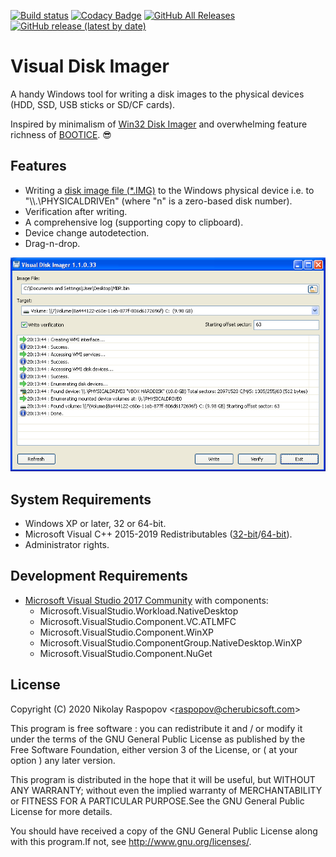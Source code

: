 [![Build status](https://ci.appveyor.com/api/projects/status/wdo1lp9i82c2d552?svg=true)](https://ci.appveyor.com/project/raspopov/visualdiskimager)
[![Codacy Badge](https://app.codacy.com/project/badge/Grade/0d8a5451f6774b568698a26a4691d15b)](https://www.codacy.com/manual/raspopov/VisualDiskImager?utm_source=github.com&amp;utm_medium=referral&amp;utm_content=raspopov/VisualDiskImager&amp;utm_campaign=Badge_Grade)
[![GitHub All Releases](https://img.shields.io/github/downloads/raspopov/VisualDiskImager/total)](https://github.com/raspopov/VisualDiskImager/releases)
[![GitHub release (latest by date)](https://img.shields.io/github/v/release/raspopov/VisualDiskImager)](https://github.com/raspopov/VisualDiskImager/releases)

# Visual Disk Imager

A handy Windows tool for writing a disk images to the physical devices (HDD, SSD, USB sticks or SD/CF cards).

Inspired by minimalism of [Win32 Disk Imager](https://sourceforge.net/projects/win32diskimager/) and
overwhelming feature richness of [BOOTICE](https://www.google.com/search?q=bootice). :sunglasses:

## Features

 - Writing a [disk image file (*.IMG)](https://en.wikipedia.org/wiki/IMG_(file_format)) to the Windows physical device i.e. to "\\\\.\\PHYSICALDRIVEn" (where "n" is a zero-based disk number). 
 - Verification after writing.
 - A comprehensive log (supporting copy to clipboard).
 - Device change autodetection.
 - Drag-n-drop.

![Visual Disk Imager](https://raw.githubusercontent.com/raspopov/VisualDiskImager/master/VisualDiskImager.png)

## System Requirements

 - Windows XP or later, 32 or 64-bit.
 - Microsoft Visual C++ 2015-2019 Redistributables ([32-bit](https://aka.ms/vs/15/release/VC_redist.x86.exe)/[64-bit](https://aka.ms/vs/15/release/VC_redist.x64.exe)).
 - Administrator rights.

## Development Requirements

 - [Microsoft Visual Studio 2017 Community](https://aka.ms/vs/15/release/vs_Community.exe) with components:
   - Microsoft.VisualStudio.Workload.NativeDesktop
   - Microsoft.VisualStudio.Component.VC.ATLMFC
   - Microsoft.VisualStudio.Component.WinXP
   - Microsoft.VisualStudio.ComponentGroup.NativeDesktop.WinXP
   - Microsoft.VisualStudio.Component.NuGet

## License

Copyright (C) 2020 Nikolay Raspopov <<raspopov@cherubicsoft.com>>

This program is free software : you can redistribute it and / or modify
it under the terms of the GNU General Public License as published by
the Free Software Foundation, either version 3 of the License, or
( at your option ) any later version.

This program is distributed in the hope that it will be useful,
but WITHOUT ANY WARRANTY; without even the implied warranty of
MERCHANTABILITY or FITNESS FOR A PARTICULAR PURPOSE.See the
GNU General Public License for more details.

You should have received a copy of the GNU General Public License
along with this program.If not, see <http://www.gnu.org/licenses/>.
